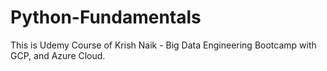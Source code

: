 # Python-Fundamentals

This is Udemy Course of Krish Naik - Big Data Engineering Bootcamp with GCP, and Azure Cloud.
